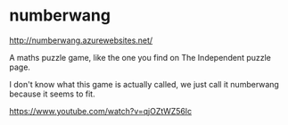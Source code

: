 numberwang
==========

http://numberwang.azurewebsites.net/

A maths puzzle game, like the one you find on The Independent puzzle page.

I don't know what this game is actually called, we just call it numberwang because it seems to fit.

https://www.youtube.com/watch?v=qjOZtWZ56lc
